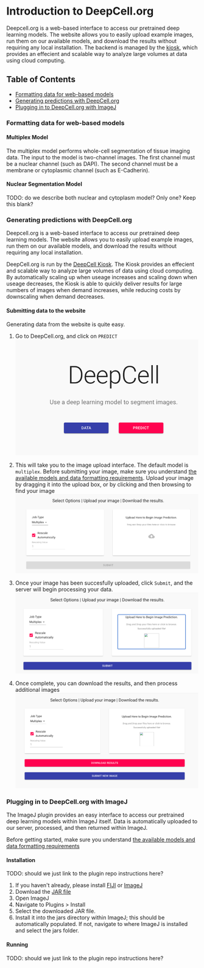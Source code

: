 # Introduction to DeepCell.org
Deepcell.org is a web-based interface to access our pretrained deep learning models. The website allows you to easily upload example images, run them on our available models, and download the results without requiring any local installation. The backend is managed by the [kiosk](https://github.com/vanvalenlab/kiosk-console), which provides an effecient and scalable way to analyze large volumes at data using cloud computing. 
## Table of Contents

* [Formatting data for web-based models](README.md/#formatting-data-for-web-baed-models)
* [Generating predictions with DeepCell.org](README.md/#generating-predictions-with-deepcell.org)
* [Plugging in to DeepCell.org with ImageJ](plugin.md)

### Formatting data for web-based models

#### Multiplex Model
The multiplex model performs whole-cell segmentation of tissue imaging data. The input to the model is two-channel images. The first channel must be a
nuclear channel (such as DAPI). The second channel must be a membrane or cytoplasmic channel (such as E-Cadherin). 

#### Nuclear Segmentation Model
TODO: do we describe both nuclear and cytoplasm model? Only one? Keep this blank?

### Generating predictions with DeepCell.org
Deepcell.org is a web-based interface to access our pretrained deep learning models. The website allows you to easily upload example images, 
run them on our available models, and download the results without requiring any local installation. 

DeepCell.org is run by the [DeepCell Kiosk](https://github.com/vanvalenlab/kiosk-console). The Kiosk provides an effecient and scalable way to analyze 
large volumes of data using cloud computing. By automatically scaling up when useage increases and scaling down when useage decreases, the Kiosk
is able to quickly deliver results for large numbers of images when demand increases, while reducing costs by downscaling when demand decreases. 


#### Submitting data to the website
Generating data from the website is quite easy. 
1. Go to DeepCell.org, and click on `PREDICT`
![image](DeepCell_website_predict.png)

2. This will take you to the image upload interface. The default model is `multiplex`. Before submitting your image, make sure you understand [the available models and data formatting requirements](models.md). Upload your image by dragging it into the upload box, or by clicking and then browsing to find your image
![image](DeepCell_website_upload.png)

3. Once your image has been succesfully uploaded, click `Submit`, and the server will begin processing your data.
![image](DeepCell_wesbite_submit.png)

4. Once complete, you can download the results, and then process additional images
![image](DeepCell_website_download.png)


### Plugging in to DeepCell.org with ImageJ
The ImageJ plugin provides an easy interface to access our pretrained deep learning models within ImageJ itself. Data is automatically uploaded to our server,
processed, and then returned within ImageJ. 

Before getting started, make sure you understand [the available models and data formatting requirements](models.md)

#### Installation
TODO: should we just link to the plugin repo instructions here?

1. If you haven't already, please install [FIJI](https://imagej.net/Fiji/Downloads) or [ImageJ](https://imagej.net/Downloads)
2. Download the [JAR file](https://github.com/vanvalenlab/kiosk-imageJ-plugin/releases/download/0.3.1/Kiosk_ImageJ-0.3.1.jar)
3. Open ImageJ
4. Navigate to Plugins > Install
5. Select the downloaded JAR file.
6. Install it into the jars directory within ImageJ; this should be automatically populated. If not, navigate to where ImageJ 
is installed and select the jars folder. 


#### Running
TODO: should we just link to the plugin repo instructions here?

